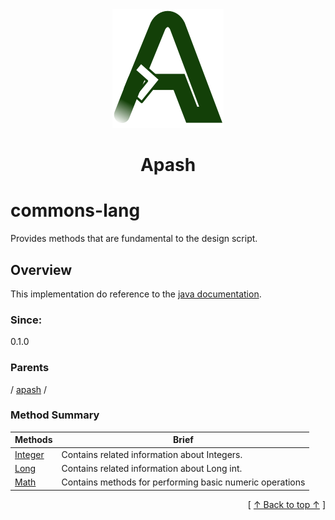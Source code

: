 
<div align='center' id='apash-top'>
  <a href='https://github.com/hastec-fr/apash'>
    <img alt='apash-logo' src='../../../../../assets/apash-logo.svg'/>
  </a>

  # Apash
</div>

# commons-lang

Provides methods that are fundamental to the design script. 

## Overview

This implementation do reference to the [java documentation](https://docs.oracle.com/en/java/javase/21/docs/api/java.base/java/lang/package-summary.html).

### Since:
0.1.0

### Parents
<!-- apash.parentBegin -->
[](../../.md) / [apash](../apash.md) / 
<!-- apash.parentEnd -->

### Method Summary
<!-- apash.summaryTableBegin -->
| Methods                  | Brief                                 |
|--------------------------|---------------------------------------|
|[Integer](lang/Integer.md)|Contains related information about Integers.|
|[Long](lang/Long.md)|Contains related information about Long int.|
|[Math](lang/Math.md)|Contains methods for performing basic numeric operations|
<!-- apash.summaryTableEnd -->



  <div align='right'>[ <a href='#apash-top'>↑ Back to top ↑</a> ]</div>


